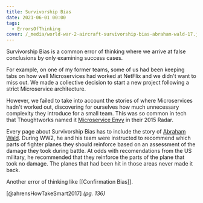 ```yaml
---
title: Survivorship Bias
date: 2021-06-01 00:00
tags:
  - ErrorsOfThinking
cover: /_media/world-war-2-aircraft-survivorship-bias-abraham-wald-17.jpeg
---
```


Survivorship Bias is a common error of thinking where we arrive at false conclusions by only examining success cases.

For example, on one of my former teams, some of us had been keeping tabs on how well Microservices had worked at NetFlix and we didn't want to miss out. We made a collective decision to start a new project following a strict Microservice architecture. 

However, we failed to take into account the stories of where Microservices hadn't worked out, discovering for ourselves how much unnecessary complexity they introduce for a small team. This was so common in tech that Thoughtworks named it [Microservice Envy](https://www.thoughtworks.com/radar/techniques/microservice-envy) in their 2015 Radar.

Every page about Survivorship Bias has to include the story of [Abraham Wald](https://en.wikipedia.org/wiki/Survivorship_bias#In_the_military). During WW2, he and his team were instructed to recommend which parts of fighter planes they should reinforce based on an assessment of the damage they took during battle. At odds with recomendations from the US military, he recommended that they reinforce the parts of the plane that took no damage. The planes that had been hit in those areas never made it back.

Another error of thinking like [[Confirmation Bias]].

[@ahrensHowTakeSmart2017] *(pg. 136)*